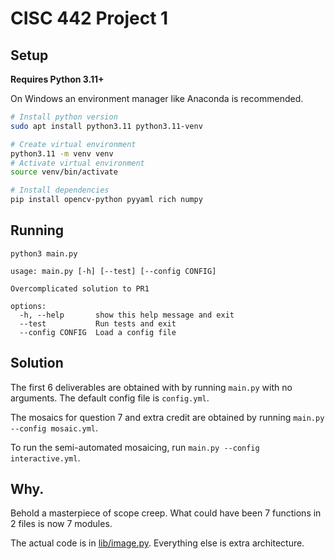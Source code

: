 # CISC 442 Project 1

## Setup

**Requires Python 3.11+**

On Windows an environment manager like Anaconda is recommended.

```bash
# Install python version
sudo apt install python3.11 python3.11-venv
```

```bash
# Create virtual environment
python3.11 -m venv venv
# Activate virtual environment
source venv/bin/activate
```

```bash
# Install dependencies
pip install opencv-python pyyaml rich numpy
```

## Running

```
python3 main.py

usage: main.py [-h] [--test] [--config CONFIG]

Overcomplicated solution to PR1

options:
  -h, --help       show this help message and exit
  --test           Run tests and exit
  --config CONFIG  Load a config file
```

## Solution

The first 6 deliverables are obtained with by running `main.py` with no arguments. The default config file is `config.yml`.

The mosaics for question 7 and extra credit are obtained by running `main.py --config mosaic.yml`.

To run the semi-automated mosaicing, run `main.py --config interactive.yml`.

## Why.

Behold a masterpiece of scope creep. What could have been 7 functions in 2 files is now 7 modules.

The actual code is in [lib/image.py](lib/image.py). Everything else is extra architecture.
